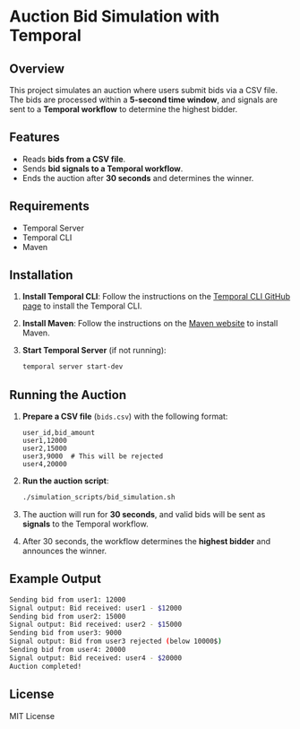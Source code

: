 # Auction Bid Simulation with Temporal

## Overview

This project simulates an auction where users submit bids via a CSV file. The bids are processed within a **5-second time window**, and signals are sent to a **Temporal workflow** to determine the highest bidder.

## Features

- Reads **bids from a CSV file**.
- Sends **bid signals to a Temporal workflow**.
- Ends the auction after **30 seconds** and determines the winner.

## Requirements

- Temporal Server
- Temporal CLI
- Maven

## Installation

1. **Install Temporal CLI**:
   Follow the instructions on the [Temporal CLI GitHub page](https://github.com/temporalio/tctl) to install the Temporal CLI.

2. **Install Maven**:
   Follow the instructions on the [Maven website](https://maven.apache.org/install.html) to install Maven.

3. **Start Temporal Server** (if not running):
   ```sh
   temporal server start-dev
   ```

## Running the Auction

1. **Prepare a CSV file** (`bids.csv`) with the following format:
   ```csv
   user_id,bid_amount
   user1,12000
   user2,15000
   user3,9000  # This will be rejected
   user4,20000
   ```

2. **Run the auction script**:
   ```sh
   ./simulation_scripts/bid_simulation.sh
   ```

3. The auction will run for **30 seconds**, and valid bids will be sent as **signals** to the Temporal workflow.

4. After 30 seconds, the workflow determines the **highest bidder** and announces the winner.

## Example Output

```sh
Sending bid from user1: 12000
Signal output: Bid received: user1 - $12000
Sending bid from user2: 15000
Signal output: Bid received: user2 - $15000
Sending bid from user3: 9000
Signal output: Bid from user3 rejected (below 10000$)
Sending bid from user4: 20000
Signal output: Bid received: user4 - $20000
Auction completed!
```

## License

MIT License